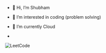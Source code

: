 - 👋 Hi, I’m Shubham
- 👀 I’m interested in coding (problem solving)
- 🌱 I’m currently Cloud 

- 

<!---
shubham8539/shubham8539 is a ✨ special ✨ repository because its `README.md` (this file) appears on your GitHub profile.
You can click the Preview link to take a look at your changes.
--->
![LeetCode](https://img.shields.io/badge/LeetCode-000000?style=for-the-badge&logo=LeetCode&logoColor=#d16c06)
